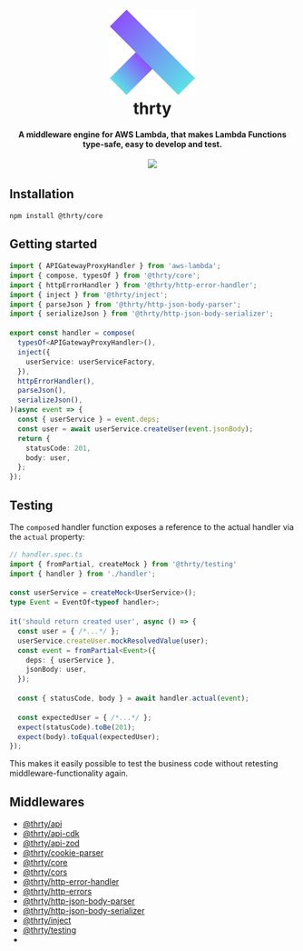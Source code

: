 <h1 align="center">
  <img src="assets/logo.svg" alt="thirty" width="150">
  <br>
  thrty
  <br>
</h1>

<h4 align="center">A middleware engine for AWS Lambda, that makes Lambda Functions type-safe, easy to develop and test.</h4>

<p align="center">
  <img src="https://github.com/thrty-org/thrty/actions/workflows/checks.yml/badge.svg">
</p>

## Installation

```shell script
npm install @thrty/core
```

## Getting started

```typescript
import { APIGatewayProxyHandler } from 'aws-lambda';
import { compose, typesOf } from '@thrty/core';
import { httpErrorHandler } from '@thrty/http-error-handler';
import { inject } from '@thrty/inject';
import { parseJson } from '@thrty/http-json-body-parser';
import { serializeJson } from '@thrty/http-json-body-serializer';

export const handler = compose(
  typesOf<APIGatewayProxyHandler>(),
  inject({
    userService: userServiceFactory,
  }),
  httpErrorHandler(),
  parseJson(),
  serializeJson(),
)(async event => {
  const { userService } = event.deps;
  const user = await userService.createUser(event.jsonBody);
  return {
    statusCode: 201,
    body: user,
  };
});
```

## Testing

The `compose`d handler function exposes a reference to the actual handler
via the `actual` property:

```typescript
// handler.spec.ts
import { fromPartial, createMock } from '@thrty/testing'
import { handler } from './handler';

const userService = createMock<UserService>();
type Event = EventOf<typeof handler>;

it('should return created user', async () => {
  const user = { /*...*/ };
  userService.createUser.mockResolvedValue(user);
  const event = fromPartial<Event>({
    deps: { userService },
    jsonBody: user,
  });
  
  const { statusCode, body } = await handler.actual(event);
  
  const expectedUser = { /*...*/ };
  expect(statusCode).toBe(201);
  expect(body).toEqual(expectedUser);
});
```
This makes it easily possible to test the business code without retesting middleware-functionality again.

## Middlewares
- [@thrty/api](/packages/api/README.md)
- [@thrty/api-cdk](/packages/api-cdk/README.md)
- [@thrty/api-zod](/packages/api-zod/README.md)
- [@thrty/cookie-parser](/packages/cookie-parser/README.md)
- [@thrty/core](/packages/core/README.md)
- [@thrty/cors](/packages/cors/README.md)
- [@thrty/http-error-handler](/packages/http-error-handler/README.md)
- [@thrty/http-errors](/packages/http-errors/README.md)
- [@thrty/http-json-body-parser](/packages/http-json-body-parser/README.md)
- [@thrty/http-json-body-serializer](/packages/http-json-body-serializer/README.md)
- [@thrty/inject](/packages/inject/README.md)
- [@thrty/testing](/packages/testing/README.md)
- 
